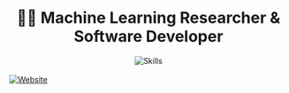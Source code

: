 <p align="center">
  <h1 align="center">👨‍💻 Machine Learning Researcher & Software Developer</h1>
  
  <div align="center">
    <img src="https://skillicons.dev/icons?i=python,pytorch,tensorflow,docker,kubernetes,aws,gcp,go,rust,zig,vim&theme=dark&perline=11" alt="Skills" />
  </div>
  
  <br>

 <a href="https://kiraieee.github.io/">
    <img src="https://img.shields.io/badge/Home...-blueviolet?style=for-the-badge" alt="Website" />
  </a>
  

</p>
